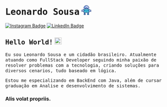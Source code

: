 # <samp>Leonardo Sousa</samp> <img src="https://github.com/LeonardoSSm/imagens/blob/main/robot.png" width="30px" height="30px">

[![Instagram Badge](https://img.shields.io/badge/Instagram-%23E4405F.svg?&style=flat-square&logo=instagram&logoColor=white&color=071A2C&link=https://www.instagram.com/leonardo_2s)](https://www.instagram.com/leonardo_2s)
[![LinkedIn Badge](https://img.shields.io/badge/LinkedIn-%23E4405F.svg?&style=flat-square&logo=linkedin&logoColor=white&color=071A2C&link=https://www.linkedin.com/leonardoSS2/)](https://www.linkedin.com/leonardoSS2/)

## <samp>Hello World!</samp> <img src="https://github.com/mupezzuol/mupezzuol/blob/master/assets/earth.gif" width="22px" height="22px">

<samp>Eu sou Leonardo Sousa e um cidadão brasileiro. Atualmente atuando como FullStack Developer seguindo minha paixão de resolver problemas com a tecnologia, criando soluções para diversos cenarios, tudo baseado em lógica.

<samp>Estou me especializando em BackEnd com Java, além de cursar graduação em Analise e desenvolvimento de sistemas.
    
### Alis volat propriis.
